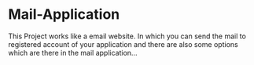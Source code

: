 # Mail-Application
This Project works like a email website.  In which you can send the mail to registered account of your application and there are also some options which are there in the mail application...
